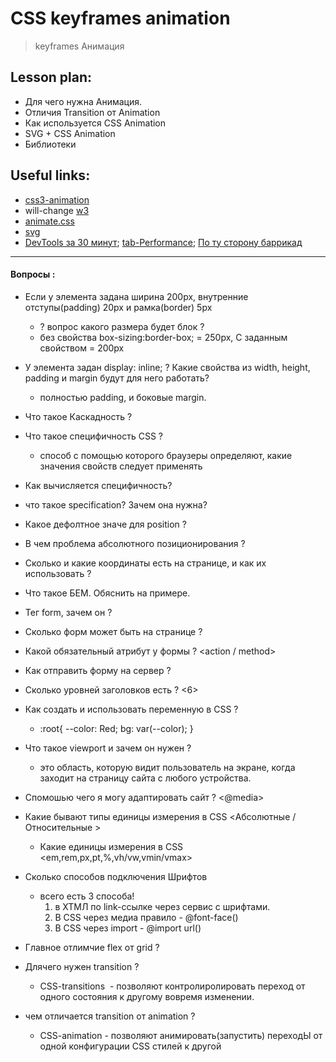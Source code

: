 ﻿# CSS keyframes animation
> keyframes Анимация


## Lesson plan:
+ Для чего нужна Анимация.
+ Отличия Transition от Animation
+ Как используется CSS Animation
+ SVG + CSS Animation
+ Библиотеки


## Useful links:
+ [css3-animation](https://html5book.ru/css3-animation/)
+ will-change [w3](https://drafts.csswg.org/css-will-change/)
+ [animate.css](https://animate.style/)
+ [svg](https://css-tricks.com/svg-line-animation-works/)
+ [DevTools за 30 минут](https://youtu.be/PDP9NNKtEuA); [tab-Performance](https://youtu.be/pq5Qykc06Aw); [По ту сторону баррикад](https://youtu.be/kBHUEFYawTk) 


---------

#### Вопросы :
+ Если у элемента задана ширина 200px, внутренние отступы(padding) 20px и рамка(border) 5px
    - ? вопрос какого размера будет блок ?
	+ без свойства box-sizing:border-box; = 250рх, C заданным свойством = 200px

+ У элемента задан display: inline; 
	? Какие свойства из width, height, padding и margin будут для него работать?
	+ полностью padding, и боковые margin.

+ Что такое Каскадность ?
+ Что такое специфичность CSS ?
	+ способ с помощью которого браузеры определяют, какие значения свойств следует применять
+ Как вычисляется специфичность?
+ что такое specification? Зачем она нужна?
+ Какое дефолтное значе для position ? <static>
+ В чем проблема абсолютного позиционирования ?
+ Сколько и какие координаты есть на странице, и как их использовать ?
+ Что такое БЕМ. Обяснить на примере.
+ Тег form, зачем он ? 
+ Сколько форм может быть на странице ?
+ Какой обязательный атрибут у формы ? <action / method>
+ Как отправить форму на сервер ?
+ Сколько уровней заголовков есть ? <6>
+ Как создать и использовать переменную в CSS ?
	+ :root{
		--color: Red;
		bg: var(--color);
	}
+ Что такое viewport и зачем он нужен ?
	+ это область, которую видит пользователь на экране, когда заходит на страницу сайта с любого устройства.
+ Спомошью чего я могу адаптировать сайт ? <@media>
+ Какие бывают типы единицы измерения в CSS <Абсолютные / Относительные >
	+ Какие единицы измерения в CSS <em,rem,px,pt,%,vh/vw,vmin/vmax>
+ Сколько способов подключения Шрифтов 
	+ всего есть 3 способа! 
		1) в ХТМЛ по link-ссылке через сервис с шрифтами.
		2) В CSS через медиа правило - @font-face()
		3) В CSS через import - @import url()
+ Главное отлимчие flex от grid ?
+ Длячего нужен transition ?
	+ CSS-transitions  - позволяют контролиролировать переход от одного состояния к другому вовремя изменении.
+ чем отличается transition от animation ?
	+ CSS-animation - позволяют анимировать(запустить) переходЫ от одной конфигурации CSS стилей к другой


